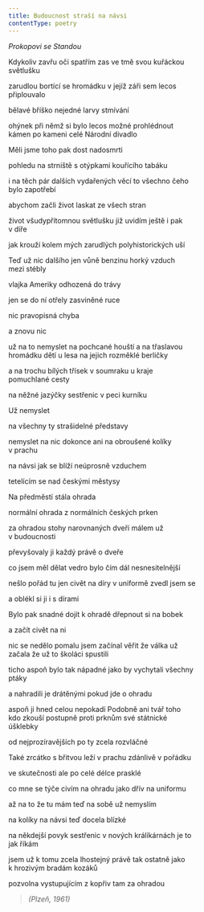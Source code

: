 ```yaml
---
title: Budoucnost straší na návsi
contentType: poetry
---
```


<section>

_Prokopovi se Standou_

Kdykoliv zavřu oči spatřím zas ve tmě svou kuřáckou  
světlušku

zarudlou bortící se hromádku v jejíž záři sem lecos  
připlouvalo

bělavé bříško nejedné larvy stmívání

ohýnek při němž si bylo lecos možné prohlédnout  
kámen po kameni celé Národní divadlo

Měli jsme toho pak dost nadosmrti

pohledu na strniště s otýpkami kouřícího tabáku

i na těch pár dalších vydařených věcí to všechno čeho  
bylo zapotřebí

abychom začli život laskat ze všech stran

život všudypřítomnou světlušku již uvidím ještě i pak  
v díře

jak krouží kolem mých zarudlých polyhistorických uší

Teď už nic dalšího jen vůně benzinu horký vzduch  
mezi stébly

vlajka Ameriky odhozená do trávy

jen se do ní otřely zasviněné ruce

nic pravopisná chyba

a znovu nic

už na to nemyslet na pochcané houští a na třaslavou  
hromádku dětí u lesa na jejich rozměklé berličky

a na trochu bílých třísek v soumraku u kraje  
pomuchlané cesty

na něžné jazýčky sestřenic v peci kurníku

Už nemyslet

na všechny ty strašidelné představy

nemyslet na nic dokonce ani na obroušené kolíky  
v prachu

na návsi jak se blíží neúprosně vzduchem

tetelícím se nad českými městysy

Na předměstí stála ohrada

normální ohrada z normálních českých prken

za ohradou stohy narovnaných dveří málem už  
v budoucnosti

převyšovaly ji každý právě o dveře

co jsem měl dělat vedro bylo čím dál nesnesitelnější

nešlo pořád tu jen civět na díry v uniformě zvedl jsem se

a oblékl si ji i s dírami

Bylo pak snadné dojít k ohradě dřepnout si na bobek

a začít civět na ni

nic se nedělo pomalu jsem začínal věřit že válka už  
začala že už to školáci spustili

ticho aspoň bylo tak nápadné jako by vychytali všechny  
ptáky

a nahradili je drátěnými pokud jde o ohradu

aspoň ji hned celou nepokadí Podobně ani tvář toho  
kdo zkouší postupně proti prknům své státnické  
úšklebky

od nejprozíravějších po ty zcela rozvláčné

Také zrcátko s břitvou leží v prachu zdánlivě v pořádku

ve skutečnosti ale po celé délce prasklé

co mne se týče civím na ohradu jako dřív na uniformu

až na to že tu mám teď na sobě už nemyslím

na kolíky na návsi teď docela blízké

na někdejší povyk sestřenic v nových králíkárnách je to  
jak říkám

jsem už k tomu zcela lhostejný právě tak ostatně jako  
k hrozivým bradám kozáků

pozvolna vystupujícím z kopřiv tam za ohradou

> _(Plzeň, 1961)_

</section>
